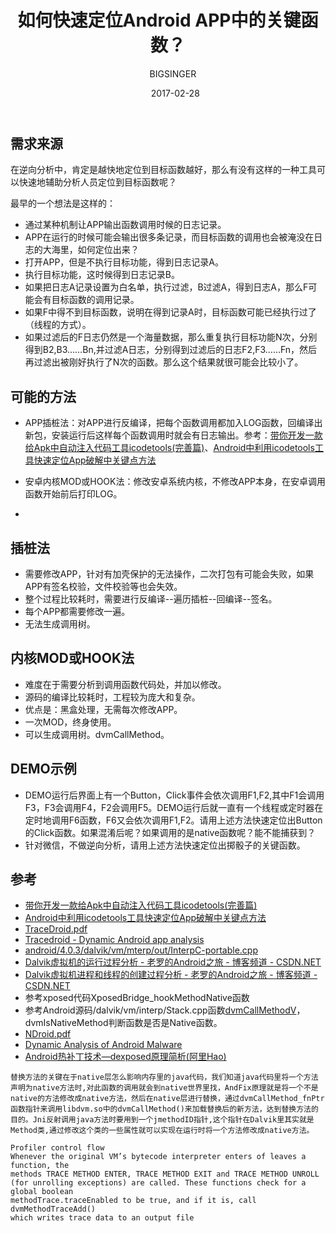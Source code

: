 ﻿---
layout:     post
title:      如何快速定位Android APP中的关键函数？
date:       2017-02-28
author:     BIGSINGER
catalog: true
tags:
	- Android
---


## 需求来源
在逆向分析中，肯定是越快地定位到目标函数越好，那么有没有这样的一种工具可以快速地辅助分析人员定位到目标函数呢？

最早的一个想法是这样的：
- 通过某种机制让APP输出函数调用时候的日志记录。
- APP在运行的时候可能会输出很多条记录，而目标函数的调用也会被淹没在日志的大海里，如何定位出来？
- 打开APP，但是不执行目标功能，得到日志记录A。
- 执行目标功能，这时候得到日志记录B。
- 如果把日志A记录设置为白名单，执行过滤，B过滤A，得到日志A，那么F可能会有目标函数的调用记录。
- 如果F中得不到目标函数，说明在得到记录A时，目标函数可能已经执行过了（线程的方式）。
- 如果过滤后的F日志仍然是一个海量数据，那么重复执行目标功能N次，分别得到B2,B3……Bn,并过滤A日志，分别得到过滤后的日志F2,F3……Fn，然后再过滤出被刚好执行了N次的函数。那么这个结果就很可能会比较小了。

## 可能的方法
- APP插桩法：对APP进行反编译，把每个函数调用都加入LOG函数，回编译出新包，安装运行后这样每个函数调用时就会有日志输出。参考：[带你开发一款给Apk中自动注入代码工具icodetools\(完善篇\)](http://www.52pojie.cn/thread-562423-1-1.html)、[Android中利用icodetools工具快速定位App破解中关键点方法](http://www.52pojie.cn/thread-563915-1-1.html)

- 安卓内核MOD或HOOK法：修改安卓系统内核，不修改APP本身，在安卓调用函数开始前后打印LOG。
- 

## 插桩法
- 需要修改APP，针对有加壳保护的无法操作，二次打包有可能会失败，如果APP有签名校验，文件校验等也会失效。
- 整个过程比较耗时，需要进行反编译--遍历插桩--回编译--签名。
- 每个APP都需要修改一遍。
- 无法生成调用树。

## 内核MOD或HOOK法
- 难度在于需要分析到调用函数代码处，并加以修改。
- 源码的编译比较耗时，工程较为庞大和复杂。
- 优点是：黑盒处理，无需每次修改APP。
- 一次MOD，终身使用。
- 可以生成调用树。dvmCallMethod。

## DEMO示例
- DEMO运行后界面上有一个Button，Click事件会依次调用F1,F2,其中F1会调用F3，F3会调用F4，F2会调用F5。DEMO运行后就一直有一个线程或定时器在定时地调用F6函数，F6又会依次调用F1,F2。请用上述方法快速定位出Button的Click函数。如果混淆后呢？如果调用的是native函数呢？能不能捕获到？
- 针对微信，不做逆向分析，请用上述方法快速定位出掷骰子的关键函数。

## 参考
- [带你开发一款给Apk中自动注入代码工具icodetools\(完善篇\)](http://www.52pojie.cn/thread-562423-1-1.html)
- [Android中利用icodetools工具快速定位App破解中关键点方法](http://www.52pojie.cn/thread-563915-1-1.html)
- [TraceDroid\.pdf](chrome-extension://mhjfbmdgcfjbbpaeojofohoefgiehjai/index.html)
- [Tracedroid \- Dynamic Android app analysis](http://tracedroid.few.vu.nl/)
- [android/4\.0\.3/dalvik/vm/mterp/out/InterpC\-portable\.cpp](http://code.metager.de/source/xref/android/4.0.3/dalvik/vm/mterp/out/InterpC-portable.cpp)
- [Dalvik虚拟机的运行过程分析 \- 老罗的Android之旅 \- 博客频道 \- CSDN\.NET](http://blog.csdn.net/luoshengyang/article/details/8914953)
- [Dalvik虚拟机进程和线程的创建过程分析 \- 老罗的Android之旅 \- 博客频道 \- CSDN\.NET](http://blog.csdn.net/Luoshengyang/article/details/8923484)
- 参考xposed代码XposedBridge_hookMethodNative函数
- 参考Android源码/dalvik/vm/interp/Stack.cpp函数[dvmCallMethodV](http://code.metager.de/source/xref/android/4.0.3/dalvik/vm/interp/Stack.cpp)，dvmIsNativeMethod判断函数是否是Native函数。
- [NDroid\.pdf](chrome-extension://mhjfbmdgcfjbbpaeojofohoefgiehjai/index.html)
- [Dynamic Analysis of Android Malware](http://tracedroid.few.vu.nl/thesis.pdf)
- [Android热补丁技术—dexposed原理简析\(阿里Hao\)](http://blog.csdn.net/yueqian_scut/article/details/50939034)

```
替换方法的关键在于native层怎么影响内存里的java代码，我们知道java代码里将一个方法声明为native方法时,对此函数的调用就会到native世界里找，AndFix原理就是将一个不是native的方法修改成native方法，然后在native层进行替换，通过dvmCallMethod_fnPtr函数指针来调用libdvm.so中的dvmCallMethod()来加载替换后的新方法，达到替换方法的目的。Jni反射调用java方法时要用到一个jmethodID指针,这个指针在Dalvik里其实就是Method类,通过修改这个类的一些属性就可以实现在运行时将一个方法修改成native方法。
```

```
Profiler control flow
Whenever the original VM’s bytecode interpreter enters of leaves a function, the
methods TRACE METHOD ENTER, TRACE METHOD EXIT and TRACE METHOD UNROLL
(for unrolling exceptions) are called. These functions check for a global boolean
methodTrace.traceEnabled to be true, and if it is, call dvmMethodTraceAdd()
which writes trace data to an output file
```

